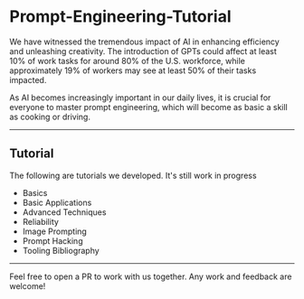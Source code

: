 # Prompt-Engineering-Tutorial

We have witnessed the tremendous impact of AI in enhancing efficiency and unleashing creativity. The introduction of GPTs could affect at least 10% of work tasks for around 80% of the U.S. workforce, while approximately 19% of workers may see at least 50% of their tasks impacted. 

As AI becomes increasingly important in our daily lives, it is crucial for everyone to master prompt engineering, which will become as basic a skill as cooking or driving.

***

## Tutorial
The following are tutorials we developed. It's still work in progress
- Basics
- Basic Applications
- Advanced Techniques
- Reliability
- Image Prompting
- Prompt Hacking
- Tooling Bibliography

***

Feel free to open a PR to work with us together. Any work and feedback are welcome!

